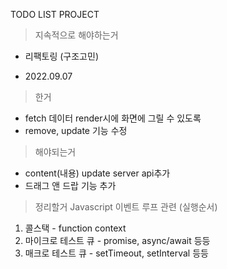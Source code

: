 TODO LIST PROJECT

> 지속적으로 해야하는거
- 리팩토링 (구조고민)

- 2022.09.07
> 한거
- fetch 데이터 render시에 화면에 그릴 수 있도록
- remove, update 기능 수정

> 해야되는거
- content(내용) update server api추가
- 드래그 앤 드랍 기능 추가

> 정리할거
Javascript 이벤트 루프 관련 (실행순서)
1. 콜스택 - function context
2. 마이크로 테스트 큐 - promise,  async/await 등등
3. 매크로 테스트 큐 - setTimeout, setInterval 등등